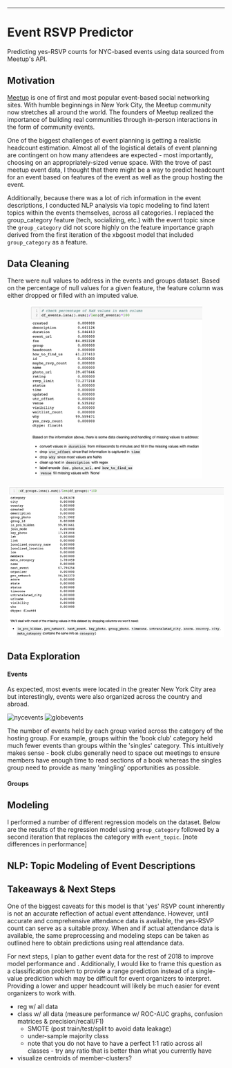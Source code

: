 ***
# Event RSVP Predictor

Predicting yes-RSVP counts for NYC-based events using data sourced from Meetup's API.

## Motivation

[Meetup](https://www.meetup.com/) is one of first and most popular event-based social networking sites. With humble beginnings in New York City, the Meetup community now stretches all around the world. The founders of Meetup realized the importance of building real communities through in-person interactions in the form of community events.

One of the biggest challenges of event planning is getting a realistic headcount estimation. Almost all of the logistical details of event planning are contingent on how many attendees are expected - most importantly, choosing on an appropriately-sized venue space.  With the trove of past meetup event data, I thought that there might be a way to predict headcount for an event based on features of the event as well as the group hosting the event.

Additionally, because there was a lot of rich information in the event descriptions, I conducted NLP analysis via topic modeling to find latent topics within the events themselves, across all categories. I replaced the group_category feature (tech, socializing, etc.) with the event topic since the ```group_category``` did not score highly on the feature importance graph derived from the first iteration of the xbgoost model that included ```group_category``` as a feature.

## Data Cleaning
There were null values to address in the events and groups dataset. Based on the percentage of null values for a given feature, the feature column was either dropped or filled with an imputed value.

<p align="center">
 <img width="400" alt="datacleaning" height="400" src="images/datacleaning.png">
</p>

<p align="center">
 <img width="500" alt="datacleaning_groups" height="350" src="images/datacleaning_groups.png">
</p>


## Data Exploration

#### Events

As expected, most events were located in the greater New York City area but interestingly, events were also organized across the country and abroad.

<p>
 <img width="400" alt="nycevents" height="400" src="nyc_events_map.png">

 <img width="400" alt="globevents" height="400" src="glob_events_map.png">

</p>

The number of events held by each group varied across the category of the hosting group. For example, groups within the 'book club' category held much fewer events than groups within the 'singles' category. This intuitively makes sense - book clubs generally need to space out meetings to ensure members have enough time to read sections of a book whereas the singles group need to provide as many 'mingling' opportunities as possible.


#### Groups


## Modeling

I performed a number of different regression models on the dataset. Below are the results of the regression model using ```group_category``` followed by a second iteration that replaces the category with ```event_topic```. [note differences in performance]


## NLP: Topic Modeling of Event Descriptions



## Takeaways & Next Steps

One of the biggest caveats for this model is that 'yes' RSVP count inherently is not an accurate reflection of actual event attendance. However, until accurate and comprehensive attendance data is available, the yes-RSVP count can serve as a suitable proxy. When and if actual attendance data is available, the same preprocessing and modeling steps can be taken as outlined here to obtain predictions using real attendance data.

For next steps, I plan to gather event data for the rest of 2018 to improve model performance and . Additionally, I would like to frame this question as a classification problem to provide a range prediction instead of a single-value prediction which may be difficult for event organizers to interpret. Providing a lower and upper headcount will likely be much easier for event organizers to work with.



- reg w/ all data
- class w/ all data (measure performance w/ ROC-AUC graphs, confusion matrices & precision/recall/F1)
    - SMOTE (post train/test/split to avoid data leakage)
    - under-sample majority class
    - note that you do not have to have a perfect 1:1 ratio across all classes - try any ratio that is better than what you currently have
- visualize centroids of member-clusters?
